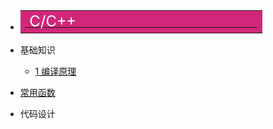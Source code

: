 <!-- markdownlint-disable-next-line first-line-heading -->

- [<table><tr><td bgcolor=#D22778><font color=#ffffff size=5>&nbsp;C/C++&nbsp;&nbsp;&nbsp;&nbsp;&nbsp;&nbsp;&nbsp;&nbsp;&nbsp;&nbsp;&nbsp;&nbsp;&nbsp;&nbsp;&nbsp;&nbsp;&nbsp;&nbsp;&nbsp;&nbsp;&nbsp;&nbsp;&nbsp;&nbsp;&nbsp;&nbsp;&nbsp;&nbsp;&nbsp;&nbsp;&nbsp;&nbsp;&nbsp;&nbsp;&nbsp;&nbsp;&nbsp;&nbsp;&nbsp;&nbsp;&nbsp;&nbsp;&nbsp;&nbsp;&nbsp;</font></td></tr></table>](README.md)
- 基础知识
  - [1 编译原理](cpp/基础知识/01编译原理/01编译原理.md)

- [常用函数](cpp/常用函数/常用函数.md)
- 代码设计

